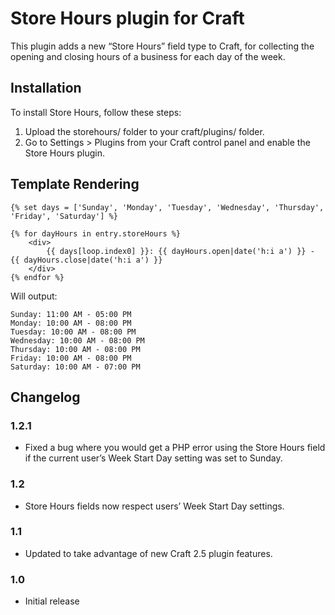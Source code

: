 # Store Hours plugin for Craft

This plugin adds a new “Store Hours” field type to Craft, for collecting the opening and closing hours of a business for each day of the week.

## Installation

To install Store Hours, follow these steps:

1.  Upload the storehours/ folder to your craft/plugins/ folder.
2.  Go to Settings > Plugins from your Craft control panel and enable the Store Hours plugin.

## Template Rendering

```
{% set days = ['Sunday', 'Monday', 'Tuesday', 'Wednesday', 'Thursday', 'Friday', 'Saturday'] %}

{% for dayHours in entry.storeHours %}
	<div>
		{{ days[loop.index0] }}: {{ dayHours.open|date('h:i a') }} - {{ dayHours.close|date('h:i a') }}
	</div>
{% endfor %}
```

Will output:

```
Sunday: 11:00 AM - 05:00 PM
Monday: 10:00 AM - 08:00 PM
Tuesday: 10:00 AM - 08:00 PM
Wednesday: 10:00 AM - 08:00 PM
Thursday: 10:00 AM - 08:00 PM
Friday: 10:00 AM - 08:00 PM
Saturday: 10:00 AM - 07:00 PM
```

## Changelog

### 1.2.1

- Fixed a bug where you would get a PHP error using the Store Hours field if the current user’s Week Start Day setting was set to Sunday.

### 1.2

- Store Hours fields now respect users’ Week Start Day settings.

### 1.1

- Updated to take advantage of new Craft 2.5 plugin features.

### 1.0

- Initial release

